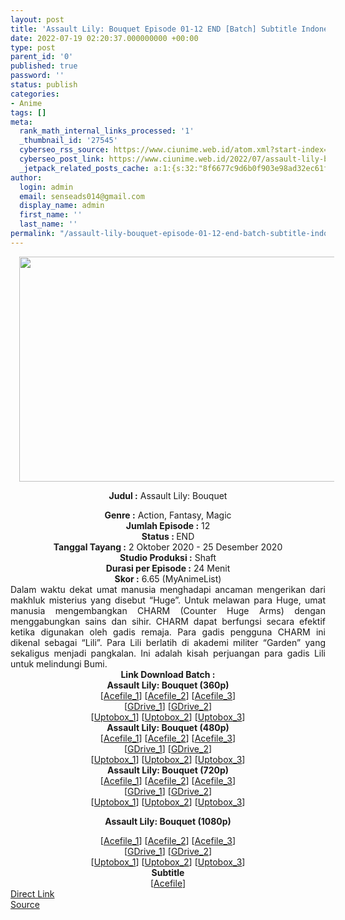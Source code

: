 ```yaml
---
layout: post
title: 'Assault Lily: Bouquet Episode 01-12 END [Batch] Subtitle Indonesia'
date: 2022-07-19 02:20:37.000000000 +00:00
type: post
parent_id: '0'
published: true
password: ''
status: publish
categories:
- Anime
tags: []
meta:
  rank_math_internal_links_processed: '1'
  _thumbnail_id: '27545'
  cyberseo_rss_source: https://www.ciunime.web.id/atom.xml?start-index=1
  cyberseo_post_link: https://www.ciunime.web.id/2022/07/assault-lily-bouquet-episode-01-12-end.html
  _jetpack_related_posts_cache: a:1:{s:32:"8f6677c9d6b0f903e98ad32ec61f8deb";a:2:{s:7:"expires";i:1663187129;s:7:"payload";a:3:{i:0;a:1:{s:2:"id";i:26103;}i:1;a:1:{s:2:"id";i:28129;}i:2;a:1:{s:2:"id";i:27845;}}}}
author:
  login: admin
  email: senseads014@gmail.com
  display_name: admin
  first_name: ''
  last_name: ''
permalink: "/assault-lily-bouquet-episode-01-12-end-batch-subtitle-indonesia/"
---
```

<div style="text-align: center;">
<div style="text-align: left;">
<div class="separator" style="clear: both; text-align: center;"></div>
</div>
<div class="separator" style="clear: both; text-align: center;"><a href="https://1.bp.blogspot.com/-2iux3N1Pem4/X3amswQNnDI/AAAAAAAAeTA/utFkKsMN3RsmNXB6W-HtjEICXEaOjWJyACLcBGAsYHQ/s1280/Assault%2BLily%2B-%2BBouquet.jpg" style="margin-left: 1em; margin-right: 1em;"><img border="0" data-original-height="720" data-original-width="1280" height="360" src="{{ site.baseurl }}/assets/2022/07/Assault%2BLily%2B-%2BBouquet.jpg" width="640" /></a></div>
<p><b>Judul</b><b><b> </b>:</b> Assault Lily: Bouquet</div>
<div style="text-align: center;"><b><b>Genre :</b></b> Action, Fantasy, Magic</div>
<div style="text-align: center;"><b>Jumlah Episode :</b> 12<br /><b>Status : </b>END<br /><b>Tanggal Tayang :</b> 2 Oktober 2020&nbsp;- 25 Desember 2020<br /><b>Studio Produksi :</b> Shaft<br /><b>Durasi per Episode :</b> 24 Menit</div>
<div style="text-align: center;"><b>Skor :</b> 6.65 (MyAnimeList)</div>
<div style="text-align: center;"></div>
<div style="text-align: justify;">Dalam waktu dekat umat manusia menghadapi ancaman mengerikan dari makhluk misterius yang disebut “Huge”. Untuk melawan para Huge, umat manusia mengembangkan CHARM (Counter Huge Arms) dengan menggabungkan sains dan sihir. CHARM dapat berfungsi secara efektif ketika digunakan oleh gadis remaja. Para gadis pengguna CHARM ini dikenal sebagai “Lili”. Para Lili berlatih di akademi militer “Garden” yang sekaligus menjadi pangkalan. Ini adalah kisah perjuangan para gadis Lili untuk melindungi Bumi.</div>
<div style="text-align: justify;"></div>
<div style="text-align: justify;"></div>
<div style="text-align: center;">
<div><b>Link Download Batch :</b></div>
<div>
<div><b>Assault Lily: Bouquet&nbsp;(360p)</b></div>
</div>
<div>
<div>[<a href="https://acefile.co/f/45349726/kusonime-tim-sergap-lilly-bd-360p-rar" target="_blank" rel="noopener">Acefile_1</a>] [<a href="https://acefile.co/f/75885810/wibudesu-tim-sergap-cantik-bd-360p-rar" target="_blank" rel="noopener">Acefile_2</a>] [<a href="https://acefile.co/f/34324181/animebatchs-net-tim-sergap-lilly-360p-rar" target="_blank" rel="noopener">Acefile_3</a>]</div>
<div>[<a href="https://drive.google.com/uc?export=download&amp;id=1A1JOcRmSvvdQJ5sLwnXZykdw1IdlyiwR" target="_blank" rel="noopener">GDrive_1</a>] [<a href="https://drive.google.com/uc?id=1CR76MISNH2Os1NCnJX1OkAVTwcQh_keq" target="_blank" rel="noopener">GDrive_2</a>]</div>
<div>[<a href="https://uptobox.com/g5ncxke0r33u" target="_blank" rel="noopener">Uptobox_1</a>] [<a href="https://uptobox.com/uqnp0my1re71" target="_blank" rel="noopener">Uptobox_2</a>] [<a href="https://uptobox.com/n1gq8bpcpnh3" target="_blank" rel="noopener">Uptobox_3</a>]</div>
</div>
<div></div>
<div><b>Assault Lily: Bouquet&nbsp;(480p)</b>
<div>
<div>[<a href="https://acefile.co/f/45349729/kusonime-tim-sergap-lilly-bd-480p-rar" target="_blank" rel="noopener">Acefile_1</a>] [<a href="https://acefile.co/f/75885813/wibudesu-tim-sergap-cantik-bd-480p-rar" target="_blank" rel="noopener">Acefile_2</a>] [<a href="https://acefile.co/f/34324185/animebatchs-net-tim-sergap-lilly-480p-rar" target="_blank" rel="noopener">Acefile_3</a>]</div>
<div>[<a href="https://drive.google.com/uc?export=download&amp;id=1lAmaE8ZYYHc0tBlMKHBZtuIcyO97Ba9E" target="_blank" rel="noopener">GDrive_1</a>] [<a href="https://drive.google.com/uc?id=16ZMeOLnxVT4QVTBQx0_m0cqoQvzvhVJA" target="_blank" rel="noopener">GDrive_2</a>]</div>
<div>[<a href="https://uptobox.com/qxo79mcebb0h" target="_blank" rel="noopener">Uptobox_1</a>] [<a href="https://uptobox.com/br0ewfv1wpwr" target="_blank" rel="noopener">Uptobox_2</a>] [<a href="https://uptobox.com/fzhd8bnk2aa4" target="_blank" rel="noopener">Uptobox_3</a>]</div>
</div>
</div>
<div></div>
<div><b>Assault Lily: Bouquet&nbsp;(720p)</b>
<div>
<div>[<a href="https://acefile.co/f/45349731/kusonime-tim-sergap-lilly-bd-720p-rar" target="_blank" rel="noopener">Acefile_1</a>] [<a href="https://acefile.co/f/75885816/wibudesu-tim-sergap-cantik-bd-720p-rar" target="_blank" rel="noopener">Acefile_2</a>] [<a href="https://acefile.co/f/34324190/animebatchs-net-tim-sergap-lilly-720p-rar" target="_blank" rel="noopener">Acefile_3</a>]</div>
<div>[<a href="https://drive.google.com/uc?export=download&amp;id=1YVEROWkja61n0z4_dJTsuEgia3N3ITuM" target="_blank" rel="noopener">GDrive_1</a>] [<a href="https://drive.google.com/uc?id=1CSDBSaOqe42sC2wQwp9mnngz0kthtIyE" target="_blank" rel="noopener">GDrive_2</a>]</div>
<div>[<a href="https://uptobox.com/u65ojx7na3v0" target="_blank" rel="noopener">Uptobox_1</a>] [<a href="https://uptobox.com/0f0ao7kgty2i" target="_blank" rel="noopener">Uptobox_2</a>] [<a href="https://acefile.co/f/34324190/animebatchs-net-tim-sergap-lilly-720p-rar" target="_blank" rel="noopener">Uptobox_3</a>]</div>
</div>
<p><b>Assault Lily: Bouquet (1080p)</b>
<div>[<a href="https://acefile.co/f/45349732/kusonime-tim-sergap-lilly-bd-1080p-rar" target="_blank" rel="noopener">Acefile_1</a>] [<a href="https://acefile.co/f/75885821/wibudesu-tim-sergap-cantik-bd-1080p-rar" target="_blank" rel="noopener">Acefile_2</a>] [<a href="https://acefile.co/f/34324173/animebatchs-net-tim-sergap-lilly-1080p-rar" target="_blank" rel="noopener">Acefile_3</a>]</div>
<div>[<a href="https://drive.google.com/uc?export=download&amp;id=1690h_T21FkXRoaJMD-_OmsckKPgo7uie" target="_blank" rel="noopener">GDrive_1</a>] [<a href="https://drive.google.com/uc?id=1zI7sdu25iuWVxYrZTEYWvgesR2jo3t2x" target="_blank" rel="noopener">GDrive_2</a>]</div>
<div>[<a href="https://uptobox.com/ssmgp5tzx0fk" target="_blank" rel="noopener">Uptobox_1</a>] [<a href="https://uptobox.com/bra416u12mfm" target="_blank" rel="noopener">Uptobox_2</a>] [<a href="https://uptobox.com/soyhbnum505r" target="_blank" rel="noopener">Uptobox_3</a>]</div>
<div></div>
<div>
<div><b>Subtitle</b></div>
<div>[<a href="https://acefile.co/f/45349733/kusonime-tim-sergap-lilly-bd-fontsubs-rar" target="_blank" rel="noopener">Acefile</a>]</div>
</div>
</div>
</div>
<div style="text-align: center;"></div>
<link rel="stylesheet" href="https://cdnjs.cloudflare.com/ajax/libs/font-awesome/4.7.0/css/font-awesome.min.css" />
<div class="divbtn"> <a href="https://handymansurrender.com/fihup8buzv?key=94550f7ce39444073321dde3b8782f97" class="btn"><i class="fa fa-download"></i> Direct Link</a> <br /><a href="https://www.ciunime.web.id/2022/07/assault-lily-bouquet-episode-01-12-end.html">Source</a> </div>
